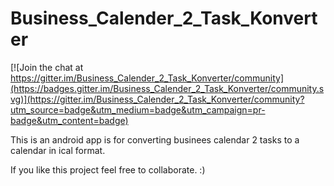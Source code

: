 # Business_Calender_2_Task_Konverter

[![Join the chat at https://gitter.im/Business_Calender_2_Task_Konverter/community](https://badges.gitter.im/Business_Calender_2_Task_Konverter/community.svg)](https://gitter.im/Business_Calender_2_Task_Konverter/community?utm_source=badge&utm_medium=badge&utm_campaign=pr-badge&utm_content=badge)

This is an android app is for converting businees calendar 2 tasks to a calendar in ical format. 

If you like this project feel free to collaborate. :)
